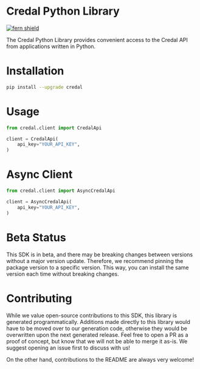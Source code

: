 <!-- Begin Title, generated by Fern  -->
# Credal Python Library

[![fern shield](https://img.shields.io/badge/%F0%9F%8C%BF-SDK%20generated%20by%20Fern-brightgreen)](https://github.com/fern-api/fern)

The Credal Python Library provides convenient access to the Credal API from applications written in Python.
<!-- End Title  -->

<!-- Begin Installation, generated by Fern  -->
# Installation

```sh
pip install --upgrade credal
```
<!-- End Installation  -->

<!-- Begin Usage, generated by Fern  -->
# Usage

```python
from credal.client import CredalApi

client = CredalApi(
    api_key="YOUR_API_KEY",
)
```
<!-- End Usage  -->

<!-- Begin Async Usage, generated by Fern  -->
# Async Client

```python
from credal.client import AsyncCredalApi

client = AsyncCredalApi(
    api_key="YOUR_API_KEY",
)
```
<!-- End Async Usage  -->

<!-- Begin Status, generated by Fern  -->
# Beta Status

This SDK is in beta, and there may be breaking changes between versions without a major 
version update. Therefore, we recommend pinning the package version to a specific version. 
This way, you can install the same version each time without breaking changes.
<!-- End Status  -->

<!-- Begin Contributing, generated by Fern  -->
# Contributing

While we value open-source contributions to this SDK, this library is generated programmatically. 
Additions made directly to this library would have to be moved over to our generation code, 
otherwise they would be overwritten upon the next generated release. Feel free to open a PR as
 a proof of concept, but know that we will not be able to merge it as-is. We suggest opening 
an issue first to discuss with us!

On the other hand, contributions to the README are always very welcome!
<!-- End Contributing  -->

